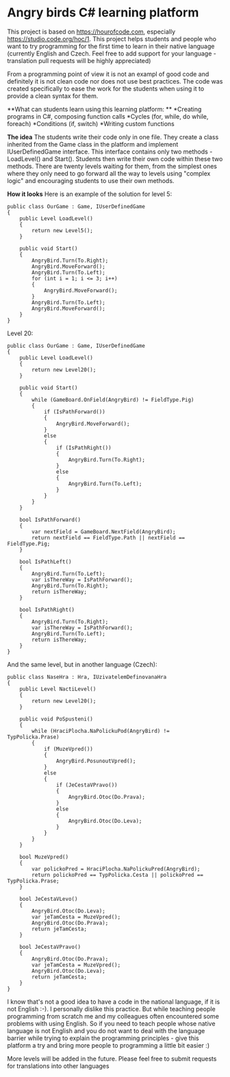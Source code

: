 Angry birds C# learning platform
=========

This project is based on https://hourofcode.com, especially https://studio.code.org/hoc/1. This project helps students and people who want to try programming for the first time to learn in their native language (currently English and Czech. Feel free to add support for your language - translation pull requests will be highly appreciated)

From a programming point of view it is not an exampl of good code and definitely it is not clean code nor does not use best practices. The code was created specifically to ease the work for the students when using it to provide a clean syntax for them.

**What can students learn using this learning platform: **
*Creating programs in C#, composing function calls
*Cycles (for, while, do while, foreach)
*Conditions (if, switch)
*Writing custom functions

**The idea**
The students write their code only in one file. They create a class inherited from the Game class in the platform and implement IUserDefinedGame interface. This interface contains only two methods - LoadLevel() and Start(). Students then write their own code within these two methods. There are twenty levels waiting for them, from the simplest ones where they only need to go forward all the way to levels using "complex logic" and encouraging students to use their own methods.

**How it looks**
Here is an example of the solution for level 5:

    public class OurGame : Game, IUserDefinedGame
    {
        public Level LoadLevel()
        {
            return new Level5();
        }

        public void Start()
        {
            AngryBird.Turn(To.Right);
            AngryBird.MoveForward();
            AngryBird.Turn(To.Left);
            for (int i = 1; i <= 3; i++)
            {
                AngryBird.MoveForward();
            }
            AngryBird.Turn(To.Left);
            AngryBird.MoveForward();
        }
    }

Level 20:

    public class OurGame : Game, IUserDefinedGame
    {
        public Level LoadLevel()
        {
            return new Level20();
        }

        public void Start()
        {
            while (GameBoard.OnField(AngryBird) != FieldType.Pig)
            {
                if (IsPathForward())
                {
                    AngryBird.MoveForward();
                }
                else
                {
                    if (IsPathRight())
                    {
                        AngryBird.Turn(To.Right);
                    }
                    else
                    {
                        AngryBird.Turn(To.Left);
                    }
                }
            }
        }

        bool IsPathForward()
        {
            var nextField = GameBoard.NextField(AngryBird);
            return nextField == FieldType.Path || nextField == FieldType.Pig;
        }

        bool IsPathLeft()
        {
            AngryBird.Turn(To.Left);
            var isThereWay = IsPathForward();
            AngryBird.Turn(To.Right);
            return isThereWay;
        }

        bool IsPathRight()
        {
            AngryBird.Turn(To.Right);
            var isThereWay = IsPathForward();
            AngryBird.Turn(To.Left);
            return isThereWay;
        }
    }

And the same level, but in another language (Czech):

    public class NaseHra : Hra, IUzivatelemDefinovanaHra
    {
        public Level NactiLevel()
        {
            return new Level20();
        }

        public void PoSpusteni()
        {
            while (HraciPlocha.NaPolickuPod(AngryBird) != TypPolicka.Prase)
            {
                if (MuzeVpred())
                {
                    AngryBird.PosunoutVpred();
                }
                else
                {
                    if (JeCestaVPravo())
                    {
                        AngryBird.Otoc(Do.Prava);
                    }
                    else
                    {
                        AngryBird.Otoc(Do.Leva);
                    }
                }
            }
        }

        bool MuzeVpred()
        {
            var polickoPred = HraciPlocha.NaPolickuPred(AngryBird);
            return polickoPred == TypPolicka.Cesta || polickoPred == TypPolicka.Prase;
        }

        bool JeCestaVLevo()
        {
            AngryBird.Otoc(Do.Leva);
            var jeTamCesta = MuzeVpred();
            AngryBird.Otoc(Do.Prava);
            return jeTamCesta;
        }

        bool JeCestaVPravo()
        {
            AngryBird.Otoc(Do.Prava);
            var jeTamCesta = MuzeVpred();
            AngryBird.Otoc(Do.Leva);
            return jeTamCesta;
        }
    }

I know that's not a good idea to have a code in the national language, if it is not English :-). I personally dislike this practice. But while teaching people programming from scratch me and my colleagues often encountered some problems with using English. So if you need to teach people whose native language is not English and you do not want to deal with the language barrier while trying to explain the programming principles - give this platform a try and bring more people to programming a little bit easier :)

More levels will be added in the future. Please feel free to submit requests for translations into other languages 